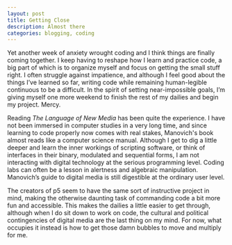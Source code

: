 ```yaml
---
layout: post
title: Getting Close
description: Almost there
categories: blogging, coding
---
```

Yet another week of anxiety wrought coding and I think things are finally coming together. I keep having to reshape how I learn and practice code, a big part of which is to organize myself and focus on getting the small stuff right. I often struggle against impatience, and although I feel good about the things I’ve learned so far, writing code while remaining human-legible continuous to be a difficult. In the spirit of setting near-impossible goals, I’m giving myself one more weekend to finish the rest of my dailies and begin my project.  Mercy.

Reading *The Language of New Media* has been quite the experience. I have not been immersed in computer studies in a very long time, and since learning to code properly now comes with real stakes, Manovich's book almost reads like a computer science manual. Although I get to dig a little deeper and learn the inner workings of scripting software, or think of interfaces in their binary, modulated and sequential forms, I am not interacting with digital technology at the serious programming level. Coding labs can often be a lesson in alertness and algebraic manipulation. Manovich’s guide to digital media is still digestible at the ordinary user level.

The creators of p5 seem to have the same sort of instructive project in mind, making the otherwise daunting task of commanding code a bit more fun and accessible. This makes the dailies a little easier to get through, although when I do sit down to work on code, the cultural and political contingencies of digital media are the last thing on my mind. For now, what occupies it instead is how to get those damn bubbles to move and multiply for me.
